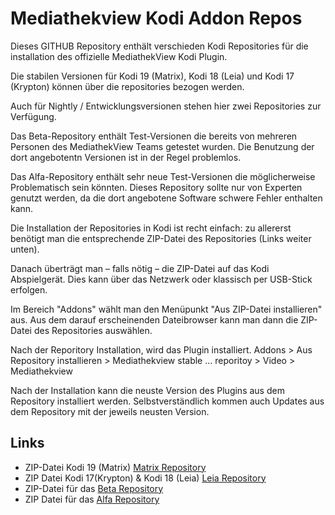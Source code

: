 Mediathekview Kodi Addon Repos
==============================

Dieses GITHUB Repository enthält verschieden Kodi Repositories für die installation des offizielle MediathekView Kodi Plugin.

Die stabilen Versionen für Kodi 19 (Matrix), Kodi 18 (Leia) und Kodi 17 (Krypton) können über die repositories bezogen werden. 

Auch für Nightly / Entwicklungsversionen stehen hier zwei Repositories zur Verfügung.

Das Beta-Repository enthält Test-Versionen die bereits von mehreren Personen des MediathekView Teams getestet wurden. Die Benutzung der dort angebotentn Versionen ist in der Regel problemlos.

Das Alfa-Repository enthält sehr neue Test-Versionen die möglicherweise Problematisch sein könnten. Dieses Repository sollte nur von Experten genutzt werden, da die dort angebotene Software schwere Fehler enthalten kann.

Die Installation der Repositories in Kodi ist recht einfach: zu allererst benötigt man die entsprechende ZIP-Datei des Repositories (Links weiter unten).

Danach überträgt man – falls nötig – die ZIP-Datei auf das Kodi Abspielgerät. Dies kann über das Netzwerk oder klassisch per USB-Stick erfolgen.

Im Bereich "Addons" wählt man den Menüpunkt "Aus ZIP-Datei installieren" aus. Aus dem darauf erscheinenden Dateibrowser kann man dann die ZIP-Datei des Repositories auswählen.

Nach der Reporitory Installation, wird das Plugin installiert.
Addons > Aus Repository installieren > Mediathekview stable … reporitoy > Video > Mediathekview

Nach der Installation kann die neuste Version des Plugins aus dem Repository installiert werden. Selbstverständlich kommen auch Updates aus dem Repository mit der jeweils neusten Version.

Links
-----

* ZIP-Datei Kodi 19 (Matrix) [Matrix Repository][1]
* ZIP Datei Kodi 17(Krypton) & Kodi 18 (Leia) [Leia Repository][2]
* ZIP-Datei für das [Beta Repository][3]
* ZIP Datei für das [Alfa Repository][4]

[1]: https://kodirepo.mediathekview.de/repo-matrix/repository.mediathekviewmatrix/repository.mediathekviewmatrix-1.0.zip
[2]: https://kodirepo.mediathekview.de/repo-leia/repository.mediathekviewleia/repository.mediathekviewleia-1.0.zip
[3]: https://kodirepo.mediathekview.de/repo-beta/repository.mediathekviewbeta/repository.mediathekviewbeta-1.0.zip
[4]: https://kodirepo.mediathekview.de/repo-alfa/repository.mediathekviewalfa/repository.mediathekviewalfa-1.0.zip

